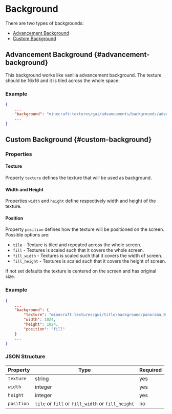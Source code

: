 # Background

There are two types of backgrounds:

- [Advancement Background](#advancement-background)
- [Custom Background](#custom-background)

## Advancement Background {#advancement-background}

This background works like vanilla advancement background. The texture should be 16x16 and it is tiled across the whole space:

### Example

```json
{
	...
    "background": "minecraft:textures/gui/advancements/backgrounds/adventure.png"
	...
}
```

## Custom Background {#custom-background}

### Properties

#### Texture

Property `texture` defines the texture that will be used as background.

#### Width and Height

Properties `width` and `height` define respectively width and height of the texture.

#### Position

Property `position` defines how the texture will be positioned on the screen. Possible options are:
- `tile` - Texture is tiled and repeated across the whole screen.
- `fill` - Textures is scaled such that it covers the whole screen.
- `fill_width` - Textures is scaled such that it covers the width of screen.
- `fill_height` - Textures is scaled such that it covers the height of screen.

If not set defaults the texture is centered on the screen and has original size.

### Example

```json
{
	...
    "background": {
    	"texture": "minecraft:textures/gui/title/background/panorama_0.png",
		"width": 1024,
		"height": 1024,
		"position": "fill"
	}
	...
}
```

### JSON Structure

|Property|Type|Required|
|-|-|-|
|`texture`|string|yes|
|`width`|integer|yes|
|`height`|integer|yes|
|`position`|`tile` or `fill` or `fill_width` or `fill_height`|no|